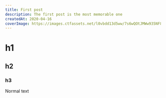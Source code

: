 ```yaml
---
title: First post
description: The first post is the most memorable one
createdAt: 2020-04-16
coverImage: https://images.ctfassets.net/l0vbdd13d5ww/7s6wQOtJMWw935NF8nrEs4/42e1876d71146a69d52d280d603c6c75/vandebron_elektrisch_rijden.JPG
---
```


# h1
## h2
### h3

Normal text